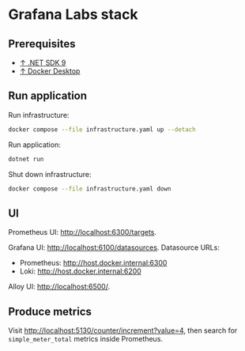 # Grafana Labs stack

## Prerequisites

- [↑ .NET SDK 9](https://dotnet.microsoft.com/en-us/download/dotnet/8.0)
- [↑ Docker Desktop](https://www.docker.com/products/docker-desktop/)

## Run application

Run infrastructure:

```bash
docker compose --file infrastructure.yaml up --detach
```

Run application:

```bash
dotnet run
```

Shut down infrastructure:

```bash
docker compose --file infrastructure.yaml down
```

## UI

Prometheus UI: <http://localhost:6300/targets>.

Grafana UI: <http://localhost:6100/datasources>. Datasource URLs:

- Prometheus: <http://host.docker.internal:6300>
- Loki: <http://host.docker.internal:6200>

Alloy UI: <http://localhost:6500/>.

## Produce metrics

Visit <http://localhost:5130/counter/increment?value=4>, then search for `simple_meter_total` metrics inside
Prometheus.
